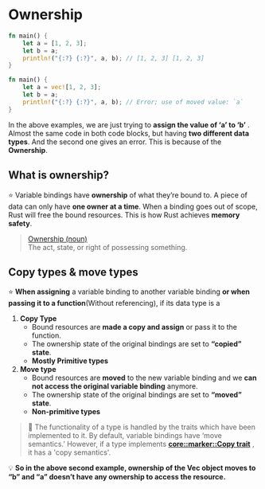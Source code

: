 # Ownership

```rust
fn main() {
    let a = [1, 2, 3];
    let b = a;
    println!("{:?} {:?}", a, b); // [1, 2, 3] [1, 2, 3]
}

fn main() {
    let a = vec![1, 2, 3];
    let b = a;
    println!("{:?} {:?}", a, b); // Error; use of moved value: `a`
}
```

In the above examples, we are just trying to **assign the value of ‘a’ to ‘b’** . Almost the same code in both code blocks, but having **two different data types**. And the second one gives an error. This is because of the **Ownership**.


## What is ownership?

⭐️ Variable bindings have **ownership** of what they’re bound to. A piece of data can only have **one owner at a time**. When a binding goes out of scope, Rust will free the bound resources. This is how Rust achieves **memory safety**.

> [Ownership \(noun\)](https://github.com/nikomatsakis/rust-tutorials-keynote/blob/master/Ownership%20and%20Borrowing.pdf)  
> The act, state, or right of possessing something.

## Copy types & move types
⭐️ **When assigning** a variable binding to another variable binding **or when passing it to a function**\(Without referencing\), if its data type is a

1. **Copy Type**
   * Bound resources are **made a copy and assign** or pass it to the function.
   * The ownership state of the original bindings are set to **“copied” state**.
   * **Mostly Primitive types**
2. **Move type**
   * Bound resources are **moved** to the new variable binding and we **can not access the original variable binding** anymore.
   * The ownership state of the original bindings are set to **“moved” state**.
   * **Non-primitive types**

> 🔎 The functionality of a type is handled by the traits which have been implemented to it. By default, variable bindings have ‘move semantics.’ However, if a type implements [**core::marker::Copy trait**](https://doc.rust-lang.org/core/marker/trait.Copy.html) , it has a 'copy semantics'.


💡 **So in the above second example, ownership of the Vec object moves to “b” and “a” doesn’t have any ownership to access the resource.**

